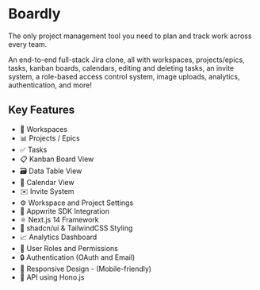 # Boardly

The only project management tool you need to plan and track work across every team.

An end-to-end full-stack Jira clone, all with workspaces, projects/epics, tasks, kanban boards, calendars, editing and deleting tasks, an invite system, a role-based access control system, image uploads, analytics, authentication, and more!

## Key Features

- 🏢 Workspaces
- 📊 Projects / Epics
- ✅ Tasks
- 📋 Kanban Board View
- 🗃️ Data Table View
- 📅 Calendar View
- ✉️ Invite System
- ⚙️ Workspace and Project Settings
- 🔌 Appwrite SDK Integration
- ⚛️ Next.js 14 Framework
- 🎨 shadcn/ui & TailwindCSS Styling
- 📈 Analytics Dashboard
- 👥 User Roles and Permissions
- 🔒 Authentication (OAuth and Email)
- 📱 Responsive Design - (Mobile-friendly)
- 🚀 API using Hono.js
